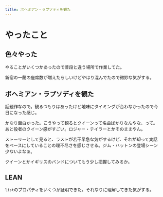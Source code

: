 ```yaml
---
title: ボヘミアン・ラプソディを観た
---
```


# やったこと

## 色々やった

やることがいくつかあったので普段と違う場所で作業してた。

新宿の一蘭の座席数が増えたらしいけどやはり混んでたので微妙な気がする。

## ボヘミアン・ラプソディを観た

話題作なので。観るつもりはあったけど地味にタイミングが合わなかったので今日になった感じ。

かなり面白かった。こうやって観るとクイーンって名曲ばかりなんやな、って。あと役者のクイーン感がすごい。ロジャー・テイラーとかそのままやん。

ストーリーとして見ると、ラストが若干早急な気がするけど、それが却って実話をベースにしていることの理不尽さを感じさせる。ジム・ハットンの登場シーン少ないよなぁ。

クイーンとかイギリスのバンドについてもう少し把握してみるか。

## LEAN

`list`のプロパティをいくつか証明できた。それなりに理解してきた気がする。
